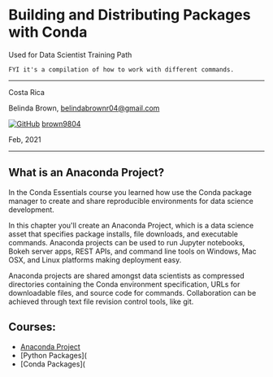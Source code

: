 # Building and Distributing Packages with Conda

Used for Data Scientist Training Path 

`FYI it's a compilation of how to work with different commands.`

----------

Costa Rica

Belinda Brown, belindabrownr04@gmail.com

[![GitHub](https://img.shields.io/badge/--181717?logo=github&logoColor=ffffff)](https://github.com/)
[brown9804](https://github.com/brown9804)

Feb, 2021

----------

## What is an Anaconda Project? 
In the Conda Essentials course you learned how use the Conda package manager to create and share reproducible environments for data science development. 

In this chapter you'll create an Anaconda Project, which is a data science asset that specifies package installs, file downloads, and executable commands. Anaconda projects can be used to run Jupyter notebooks, Bokeh server apps, REST APIs, and command line tools on Windows, Mac OSX, and Linux platforms making deployment easy. 

Anaconda projects are shared amongst data scientists as compressed directories containing the Conda environment specification, URLs for downloadable files, and source code for commands. Collaboration can be achieved through text file revision control tools, like git. 

## Courses:

- [Anaconda Project](https://github.com/brown9804/ML_DS_Lpath/blob/main/3-dcbuilding_distributing_pack_conda/src/0_anaconda_project.sh)
- [Python Packages](
- [Conda Packages](
